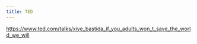 ```yaml
---
title: TED
---
```


https://www.ted.com/talks/xiye_bastida_if_you_adults_won_t_save_the_world_we_will
